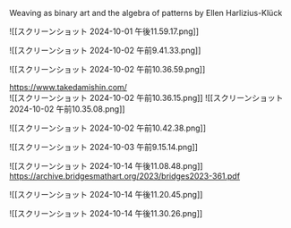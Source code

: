 
Weaving as binary art and the algebra of patterns by Ellen Harlizius-Klück

![[スクリーンショット 2024-10-01 午後11.59.17.png]]


![[スクリーンショット 2024-10-02 午前9.41.33.png]]


![[スクリーンショット 2024-10-02 午前10.36.59.png]]

https://www.takedamishin.com/  
![[スクリーンショット 2024-10-02 午前10.36.15.png]]
![[スクリーンショット 2024-10-02 午前10.35.08.png]]


![[スクリーンショット 2024-10-02 午前10.42.38.png]]

![[スクリーンショット 2024-10-03 午前9.15.14.png]]


![[スクリーンショット 2024-10-14 午後11.08.48.png]]
https://archive.bridgesmathart.org/2023/bridges2023-361.pdf 


![[スクリーンショット 2024-10-14 午後11.20.45.png]]


![[スクリーンショット 2024-10-14 午後11.30.26.png]]

 